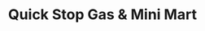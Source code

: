 ---
title: "Quick Stop Gas & Mini Mart"
url: /chicago/quick-stop-gas-and-mini-mart/
shop: convenience
---